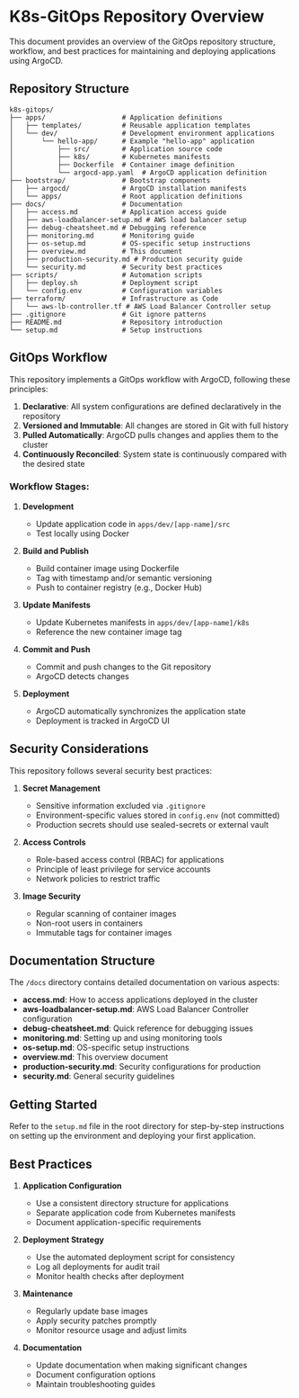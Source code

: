 # K8s-GitOps Repository Overview

This document provides an overview of the GitOps repository structure, workflow, and best practices for maintaining and deploying applications using ArgoCD.

## Repository Structure

```
k8s-gitops/
├── apps/                   # Application definitions
│   ├── templates/          # Reusable application templates
│   └── dev/                # Development environment applications
│       └── hello-app/      # Example "hello-app" application
│           ├── src/        # Application source code
│           ├── k8s/        # Kubernetes manifests
│           ├── Dockerfile  # Container image definition
│           └── argocd-app.yaml  # ArgoCD application definition
├── bootstrap/              # Bootstrap components
│   ├── argocd/             # ArgoCD installation manifests
│   └── apps/               # Root application definitions
├── docs/                   # Documentation
│   ├── access.md           # Application access guide
│   ├── aws-loadbalancer-setup.md # AWS load balancer setup
│   ├── debug-cheatsheet.md # Debugging reference
│   ├── monitoring.md       # Monitoring guide
│   ├── os-setup.md         # OS-specific setup instructions
│   ├── overview.md         # This document
│   ├── production-security.md # Production security guide
│   └── security.md         # Security best practices
├── scripts/                # Automation scripts
│   ├── deploy.sh           # Deployment script
│   └── config.env          # Configuration variables
├── terraform/              # Infrastructure as Code 
│   └── aws-lb-controller.tf # AWS Load Balancer Controller setup
├── .gitignore              # Git ignore patterns
├── README.md               # Repository introduction
└── setup.md                # Setup instructions
```

## GitOps Workflow

This repository implements a GitOps workflow with ArgoCD, following these principles:

1. **Declarative**: All system configurations are defined declaratively in the repository
2. **Versioned and Immutable**: All changes are stored in Git with full history
3. **Pulled Automatically**: ArgoCD pulls changes and applies them to the cluster
4. **Continuously Reconciled**: System state is continuously compared with the desired state

### Workflow Stages:

1. **Development**
   - Update application code in `apps/dev/[app-name]/src`
   - Test locally using Docker

2. **Build and Publish**
   - Build container image using Dockerfile
   - Tag with timestamp and/or semantic versioning
   - Push to container registry (e.g., Docker Hub)

3. **Update Manifests**
   - Update Kubernetes manifests in `apps/dev/[app-name]/k8s`
   - Reference the new container image tag

4. **Commit and Push**
   - Commit and push changes to the Git repository
   - ArgoCD detects changes

5. **Deployment**
   - ArgoCD automatically synchronizes the application state
   - Deployment is tracked in ArgoCD UI

## Security Considerations

This repository follows several security best practices:

1. **Secret Management**
   - Sensitive information excluded via `.gitignore`
   - Environment-specific values stored in `config.env` (not committed)
   - Production secrets should use sealed-secrets or external vault

2. **Access Controls**
   - Role-based access control (RBAC) for applications
   - Principle of least privilege for service accounts
   - Network policies to restrict traffic

3. **Image Security**
   - Regular scanning of container images
   - Non-root users in containers
   - Immutable tags for container images

## Documentation Structure

The `/docs` directory contains detailed documentation on various aspects:

- **access.md**: How to access applications deployed in the cluster
- **aws-loadbalancer-setup.md**: AWS Load Balancer Controller configuration
- **debug-cheatsheet.md**: Quick reference for debugging issues
- **monitoring.md**: Setting up and using monitoring tools
- **os-setup.md**: OS-specific setup instructions
- **overview.md**: This overview document
- **production-security.md**: Security configurations for production
- **security.md**: General security guidelines

## Getting Started

Refer to the `setup.md` file in the root directory for step-by-step instructions on setting up the environment and deploying your first application.

## Best Practices

1. **Application Configuration**
   - Use a consistent directory structure for applications
   - Separate application code from Kubernetes manifests
   - Document application-specific requirements

2. **Deployment Strategy**
   - Use the automated deployment script for consistency
   - Log all deployments for audit trail
   - Monitor health checks after deployment

3. **Maintenance**
   - Regularly update base images
   - Apply security patches promptly
   - Monitor resource usage and adjust limits

4. **Documentation**
   - Update documentation when making significant changes
   - Document configuration options
   - Maintain troubleshooting guides 